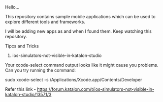 Hello...

This repository contains sample mobile applications which can be used to explore different tools and frameworks. 

I will be adding new apps as and when I found them. Keep watching this repository.

Tipcs and Tricks

1. ios-simulators-not-visible-in-katalon-studio

Your xcode-select command output looks like it might cause you problems. Can you try running the command:

sudo xcode-select -s /Applications/Xcode.app/Contents/Developer

Refer this link - https://forum.katalon.com/t/ios-simulators-not-visible-in-katalon-studio/13571/3


